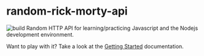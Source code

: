 # random-rick-morty-api
![build](https://github.com/raulmanzas/random-rick-morty-api/actions/workflows/ci-pipeline.yaml/badge.svg)
Random HTTP API for learning/practicing Javascript and the Nodejs development environment.

Want to play with it? Take a look at the [Getting Started](/GETTINGSTARTED.md) documentation.
